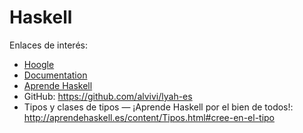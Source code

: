 
# Haskell

Enlaces de interés:
* [Hoogle](https://hoogle.haskell.org/)
* [Documentation](https://www.haskell.org/documentation/)
* [Aprende Haskell](http://aprendehaskell.es/)
* GitHub: https://github.com/alvivi/lyah-es
* Tipos y clases de tipos — ¡Aprende Haskell por el bien de todos!: http://aprendehaskell.es/content/Tipos.html#cree-en-el-tipo


